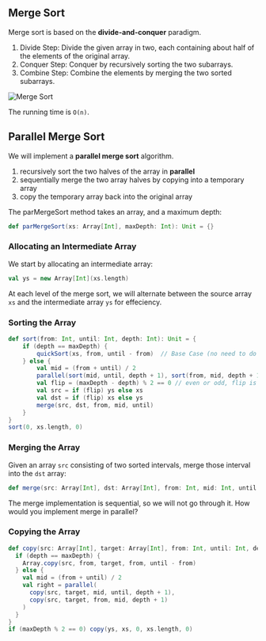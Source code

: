 ## Merge Sort

Merge sort is based on the **divide-and-conquer** paradigm.

1. Divide Step: Divide the given array in two, each containing about half of the elements of the original array.
2. Conquer Step: Conquer by recursively sorting the two subarrays.
3. Combine Step: Combine the elements by merging the two sorted subarrays.

![Merge Sort](https://github.com/rohitvg/scala-parallel-programming-3/blob/master/resources/images/merge_sort.png)

The running time is `O(n)`.

## Parallel Merge Sort

We will implement a **parallel merge sort** algorithm.

1. recursively sort the two halves of the array in **parallel**
2. sequentially merge the two array halves by copying into a temporary array
3. copy the temporary array back into the original array

The parMergeSort method takes an array, and a maximum depth:

```scala
def parMergeSort(xs: Array[Int], maxDepth: Int): Unit = {}
```

### Allocating an Intermediate Array

We start by allocating an intermediate array:

```scala
val ys = new Array[Int](xs.length)
```

At each level of the merge sort, we will alternate between the source array `xs` and the intermediate array `ys` for effeciency.

### Sorting the Array

```scala
def sort(from: Int, until: Int, depth: Int): Unit = {
    if (depth == maxDepth) {
        quickSort(xs, from, until - from)  // Base Case (no need to do the parallelization anymore)
    } else {
        val mid = (from + until) / 2
        parallel(sort(mid, until, depth + 1), sort(from, mid, depth + 1))
        val flip = (maxDepth - depth) % 2 == 0 // even or odd, flip is used to switch between xs and ys
        val src = if (flip) ys else xs
        val dst = if (flip) xs else ys
        merge(src, dst, from, mid, until)
    }
}
sort(0, xs.length, 0)
```

### Merging the Array
Given an array `src` consisting of two sorted intervals, merge those interval into the `dst` array:

```scala
def merge(src: Array[Int], dst: Array[Int], from: Int, mid: Int, until: Int): Unit
```

The merge implementation is sequential, so we will not go through it. How would you implement merge in parallel?

### Copying the Array

```scala
def copy(src: Array[Int], target: Array[Int], from: Int, until: Int, depth: Int): Unit = {
  if (depth == maxDepth) {
    Array.copy(src, from, target, from, until - from)
  } else {
    val mid = (from + until) / 2
    val right = parallel(
      copy(src, target, mid, until, depth + 1),
      copy(src, target, from, mid, depth + 1)
    )
  }
}
if (maxDepth % 2 == 0) copy(ys, xs, 0, xs.length, 0)
```
